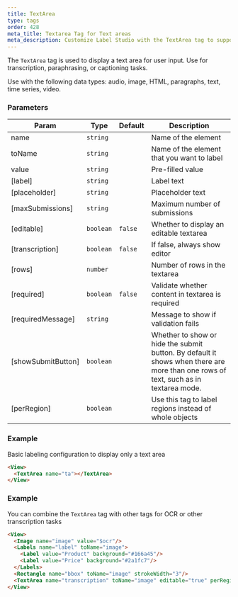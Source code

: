 ```yaml
---
title: TextArea
type: tags
order: 428
meta_title: Textarea Tag for Text areas
meta_description: Customize Label Studio with the TextArea tag to support audio transcription, image captioning, and OCR tasks for machine learning and data science projects.
---
```


The `TextArea` tag is used to display a text area for user input. Use for transcription, paraphrasing, or captioning tasks.

Use with the following data types: audio, image, HTML, paragraphs, text, time series, video.

### Parameters

| Param | Type | Default | Description |
| --- | --- | --- | --- |
| name | <code>string</code> |  | Name of the element |
| toName | <code>string</code> |  | Name of the element that you want to label |
| value | <code>string</code> |  | Pre-filled value |
| [label] | <code>string</code> |  | Label text |
| [placeholder] | <code>string</code> |  | Placeholder text |
| [maxSubmissions] | <code>string</code> |  | Maximum number of submissions |
| [editable] | <code>boolean</code> | <code>false</code> | Whether to display an editable textarea |
| [transcription] | <code>boolean</code> | <code>false</code> | If false, always show editor |
| [rows] | <code>number</code> |  | Number of rows in the textarea |
| [required] | <code>boolean</code> | <code>false</code> | Validate whether content in textarea is required |
| [requiredMessage] | <code>string</code> |  | Message to show if validation fails |
| [showSubmitButton] | <code>boolean</code> |  | Whether to show or hide the submit button. By default it shows when there are more than one rows of text, such as in textarea mode. |
| [perRegion] | <code>boolean</code> |  | Use this tag to label regions instead of whole objects |

### Example

Basic labeling configuration to display only a text area

```html
<View>
  <TextArea name="ta"></TextArea>
</View>
```
### Example

You can combine the `TextArea` tag with other tags for OCR or other transcription tasks

```html
<View>
  <Image name="image" value="$ocr"/>
  <Labels name="label" toName="image">
    <Label value="Product" background="#166a45"/>
    <Label value="Price" background="#2a1fc7"/>
  </Labels>
  <Rectangle name="bbox" toName="image" strokeWidth="3"/>
  <TextArea name="transcription" toName="image" editable="true" perRegion="true" required="true" maxSubmissions="1" rows="5" placeholder="Recognized Text" displayMode="region-list"/>
</View>
```

